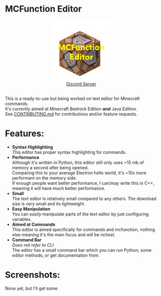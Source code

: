 # MCFunction Editor

<div align="center">
  <img src="https://raw.githubusercontent.com/VideoCarp/mcfunction-editor/main/repo/42F1B69E-6C0E-4E06-903C-E609D94D9245.png" height=200 width=200>
  <br>
  <a href="https://discord.gg/sTUFucA5xU">Discord Server</a>
</div>
<br>

This is a ready-to-use but being worked on text editor for Minecraft commands.<br>
It's currently aimed at Minecraft Bedrock Edition ***and*** Java Edition.<br>
See [CONTRIBUTING.md](https://github.com/VideoCarp/mcfunction-editor/blob/main/CONTRIBUTING.md) for contributions
and/or feature requests.
# Features:
* __Syntax Highlighting__<br>
This editor has proper syntax highlighting for commands.
* __Performance__<br>
Although it's written in Python, this editor still only uses ~15 mb of memory a second after being opened.<br>
Comparing this to your average Electron hello world, it's ~10x more performant on the memory side.<br>
If enough people want better performance, I can/may write this in C++, meaning it will have much better performance.
* __Small__<br>
The text editor is relatively small compared to any others. The download size is very small and its lightweight.
* __Easy Manipulation__<br>
You can *easily* manipulate parts of the text editor by just configuring variables.
* __Aimed at Commands__<br>
This editor is aimed specifically for commands and mcfunction, nothing else meaning it's the main focus and will be richest.
* __Command Bar__<br>
*Does not refer to CLI*<br>
The editor has a small command bar which you can run Python, some editor methods, or get documentation from.<br>
# Screenshots:
None yet, but I'll get some.
